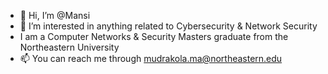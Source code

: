 - 👋 Hi, I’m @Mansi
- 👀 I’m interested in anything related to Cybersecurity & Network Security
- I am a Computer Networks & Security Masters graduate from the Northeastern University
- 📫 You can reach me through mudrakola.ma@northeastern.edu

<!---
mansimudrakola/mansimudrakola is a ✨ special ✨ repository because its `README.md` (this file) appears on your GitHub profile.
You can click the Preview link to take a look at your changes.
--->
